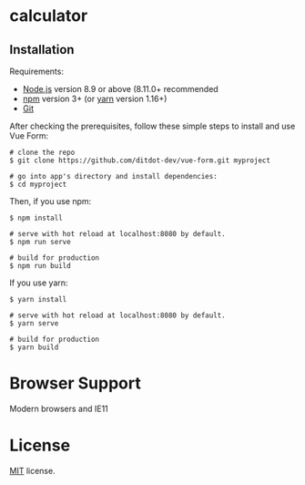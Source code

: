 # calculator

## Installation

Requirements:

* [Node.js](https://nodejs.org/en/) version 8.9 or above (8.11.0+ recommended
* [npm](https://www.npmjs.com/get-npm) version 3+ (or [yarn](https://yarnpkg.com/lang/en/docs/install/) version 1.16+)
* [Git](https://git-scm.com/)

After checking the prerequisites, follow these simple steps to install and use Vue Form:

```
# clone the repo
$ git clone https://github.com/ditdot-dev/vue-form.git myproject

# go into app's directory and install dependencies:
$ cd myproject
```

Then, if you use npm:

```
$ npm install

# serve with hot reload at localhost:8080 by default.
$ npm run serve

# build for production
$ npm run build
```

If you use yarn:

```
$ yarn install

# serve with hot reload at localhost:8080 by default.
$ yarn serve

# build for production
$ yarn build
```

# Browser Support

Modern browsers and IE11

# License

[MIT](https://github.com/ditdot-dev/vue-form/LICENSE) license.